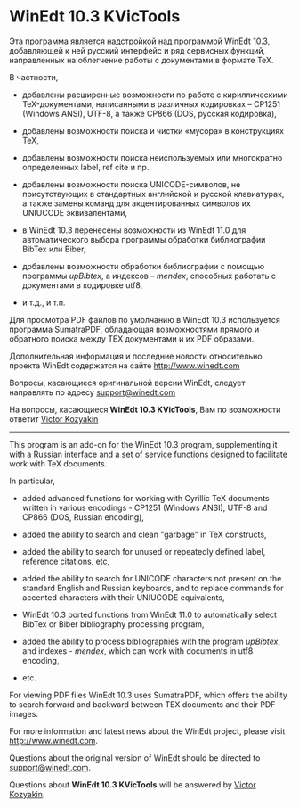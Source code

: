 # WinEdt 10.3 KVicTools

Эта программа является надстройкой над программой WinEdt 10.3, добавляющей к ней русский интерфейс и ряд сервисных функций, направленных на облегчение работы с документами в формате TeX.

В частности,

- добавлены расширенные возможности по работе с кириллическими TeX-документами, написанными в различных кодировках – CP1251 (Windows ANSI), UTF-8, а также CP866 (DOS, русская кодировка),

- добавлены возможности поиска и чистки «мусора» в конструкциях TeX,

- добавлены возможности поиска неиспользуемых или многократно определенных label, ref cite и пр.,

- добавлены возможности поиска UNICODE-символов, не присутствующих в стандартных английской и русской клавиатурах, а также замены команд для акцентированных символов их UNIUCODE эквивалентами,

- в WinEdt 10.3 перенесены возможности из WinEdt 11.0 для автоматического выбора программы обработки библиографии BibTex или Biber,

- добавлены возможности обработки библиографии с помощью программы *upBibtex*, а индексов – *mendex*, способных работать с документами в кодировке utf8,

- и т.д., и т.п.

Для просмотра PDF файлов по умолчанию в WinEdt 10.3 используется программа SumatraPDF, обладающая возможностями прямого и обратного поиска между TEX документами и их PDF образами.

Дополнительная информация и последние новости относительно проекта WinEdt содержатся на сайте <http://www.winedt.com>

Вопросы, касающиеся оригинальной версии WinEdt, следует направлять по адресу <support@winedt.com>

На вопросы, касающиеся **WinEdt 10.3 KVicTools**, Вам по возможности ответит [Victor Kozyakin](mailto:kozyakin@iitp.ru)

---

This program is an add-on for the WinEdt 10.3 program, supplementing it with a Russian interface and a set of service functions designed to facilitate work with TeX documents.

In particular,

- added advanced functions for working with Cyrillic TeX documents written in various encodings - CP1251 (Windows ANSI), UTF-8 and CP866 (DOS, Russian encoding),

- added the ability to search and clean "garbage" in TeX constructs,

- added the ability to search for unused or repeatedly defined label, reference citations, etc,

- added the ability to search for UNICODE characters not present on the standard English and Russian keyboards, and to replace commands for accented characters with their UNIUCODE equivalents,

- WinEdt 10.3 ported functions from WinEdt 11.0 to automatically select BibTex or Biber bibliography processing program,

- added the ability to process bibliographies with the program *upBibtex*, and indexes - *mendex*, which can work with documents in utf8 encoding,

- etc.

For viewing PDF files WinEdt 10.3 uses SumatraPDF, which offers the ability to search forward and backward between TEX documents and their PDF images.

For more information and latest news about the WinEdt project, please visit  <http://www.winedt.com>.

Questions about the original version of WinEdt should be directed to <support@winedt.com>.

Questions about **WinEdt 10.3 KVicTools** will be answered by [Victor Kozyakin](mailto:kozyakin@iitp.ru).
